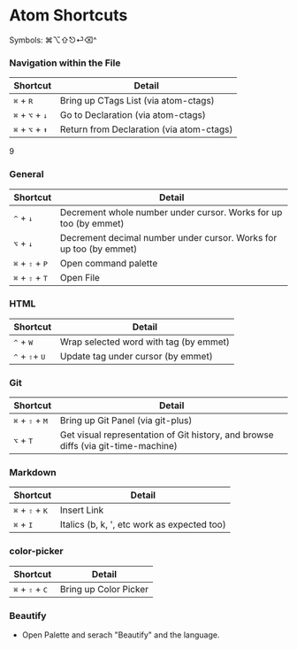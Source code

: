 # Atom Shortcuts

Symbols: ⌘⌥⇧⎋⏎⌫^

### Navigation within the File

|Shortcut|Detail|
|--------|------|
| <kbd>⌘</kbd> + <kbd>R</kbd> | Bring up CTags List (via atom-ctags) |
| <kbd>⌘</kbd> + <kbd>⌥</kbd> + <kbd>↓</kbd> | Go to Declaration (via atom-ctags) |
| <kbd>⌘</kbd> + <kbd>⌥</kbd> + <kbd>⬆</kbd> | Return from Declaration (via atom-ctags) |

9
### General

|Shortcut|Detail|
|--------|------|
| <kbd>^</kbd> + <kbd>↓</kbd> | Decrement whole number under cursor. Works for up too (by emmet) |
| <kbd>⌥</kbd> + <kbd>↓</kbd> | Decrement decimal number under cursor. Works for up too (by emmet) |
| <kbd>⌘</kbd> + <kbd>⇧</kbd> + <kbd>P</kbd> | Open command palette |
| <kbd>⌘</kbd> + <kbd>⇧</kbd> + <kbd>T</kbd> | Open File |

### HTML

|Shortcut|Detail|
|--------|------|
| <kbd>^</kbd> + <kbd>W</kbd> | Wrap selected word with tag (by emmet) |
| <kbd>^</kbd> + <kbd>⇧</kbd>+ <kbd>U</kbd> | Update tag under cursor (by emmet) |

### Git

|Shortcut|Detail|
|--------|------|
| <kbd>⌘</kbd> + <kbd>⇧</kbd> + <kbd>M</kbd> | Bring up Git Panel (via git-plus) |
| <kbd>⌥</kbd> + <kbd>T</kbd> | Get visual representation of Git history, and browse diffs (via  git-time-machine) |

### Markdown<kbd></kbd>

|Shortcut|Detail|
|--------|------|
| <kbd>⌘</kbd> + <kbd>⇧</kbd> + <kbd>K</kbd> | Insert Link |
| <kbd>⌘</kbd> + <kbd>I</kbd> | Italics (b, k, ',  etc work as expected too) |


### color-picker

|Shortcut|Detail|
|--------|------|
| <kbd>⌘</kbd> + <kbd>⇧</kbd> + <kbd>C</kbd> | Bring up Color Picker |

### Beautify

* Open Palette and serach "Beautify" and the language.
